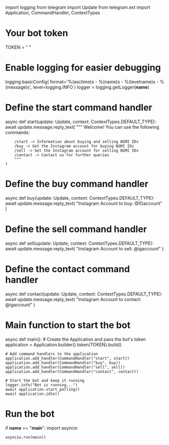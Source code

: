 import logging
from telegram import Update
from telegram.ext import Application, CommandHandler, ContextTypes

# Your bot token
TOKEN = " "

# Enable logging for easier debugging
logging.basicConfig(
    format='%(asctime)s - %(name)s - %(levelname)s - %(message)s',
    level=logging.INFO
)
logger = logging.getLogger(__name__)


# Define the start command handler
async def start(update: Update, context: ContextTypes.DEFAULT_TYPE):
    await update.message.reply_text(
        """
        Welcome! You can use the following commands:

        /start -> Information about buying and selling BGMI IDs
        /buy -> Get the Instagram account for buying BGMI IDs
        /sell -> Get the Instagram account for selling BGMI IDs
        /contact -> Contact us for further queries
        """
    )


# Define the buy command handler
async def buy(update: Update, context: ContextTypes.DEFAULT_TYPE):
    await update.message.reply_text(
        "Instagram Account to buy: @IGaccount"
    )


# Define the sell command handler
async def sell(update: Update, context: ContextTypes.DEFAULT_TYPE):
    await update.message.reply_text(
        "Instagram Account to sell: @igaccount"
    )


# Define the contact command handler
async def contact(update: Update, context: ContextTypes.DEFAULT_TYPE):
    await update.message.reply_text(
        "Instagram Account to contact: @igaccount"
    )


# Main function to start the bot
async def main():
    # Create the Application and pass the bot's token
    application = Application.builder().token(TOKEN).build()

    # Add command handlers to the application
    application.add_handler(CommandHandler("start", start))
    application.add_handler(CommandHandler("buy", buy))
    application.add_handler(CommandHandler("sell", sell))
    application.add_handler(CommandHandler("contact", contact))

    # Start the bot and keep it running
    logger.info("Bot is running...")
    await application.start_polling()
    await application.idle()


# Run the bot
if __name__ == "__main__":
    import asyncio

    asyncio.run(main()

